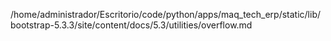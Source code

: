 /home/administrador/Escritorio/code/python/apps/maq_tech_erp/static/lib/bootstrap-5.3.3/site/content/docs/5.3/utilities/overflow.md